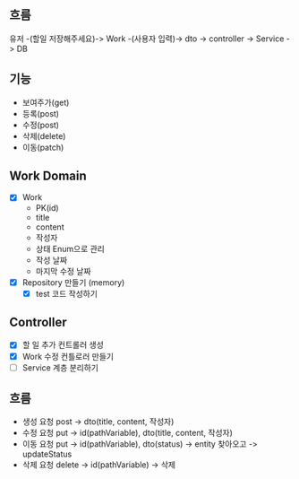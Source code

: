 ## 흐름
유저 -(할일 저장해주세요)-> Work -(사용자 입력)-> dto -> controller -> Service -> DB

## 기능
- 보여주가(get)
- 등록(post)
- 수정(post)
- 삭제(delete)
- 이동(patch)

## Work Domain
- [x] Work 
  - PK(id)
  - title
  - content
  - 작성자
  - 상태 Enum으로 관리
  - 작성 날짜
  - 마지막 수정 날짜
- [x] Repository 만들기 (memory)
  - [x] test 코드 작성하기

## Controller
- [x] 할 일 추가 컨트롤러 생성
- [x] Work 수정 컨틀로러 만들기
- [ ] Service 계층 분리하기

## 흐름
- 생성 요청 post -> dto(title, content, 작성자)
- 수정 요청 put -> id(pathVariable), dto(title, content, 작성자) 
- 이동 요청 put -> id(pathVariable), dto(status) -> entity 찾아오고 -> updateStatus
- 삭제 요청 delete -> id(pathVariable) -> 삭제
